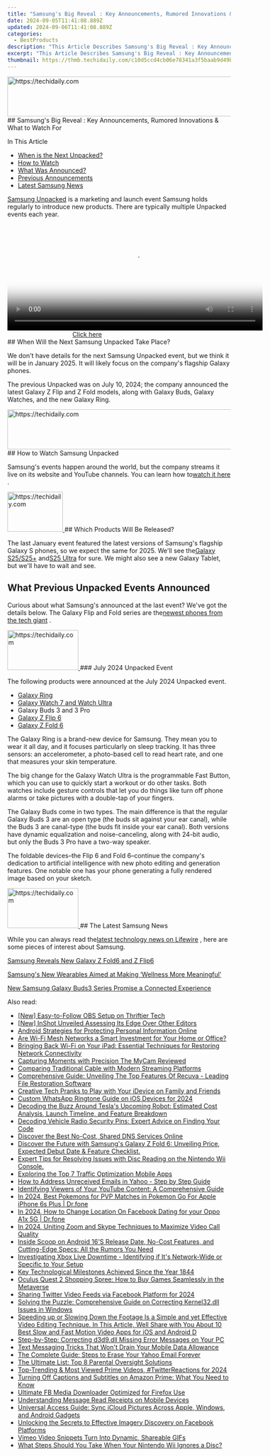 ```yaml
---
title: "Samsung's Big Reveal : Key Announcements, Rumored Innovations & What to Watch For"
date: 2024-09-05T11:41:08.889Z
updated: 2024-09-06T11:41:08.889Z
categories:
  - BestProducts
description: "This Article Describes Samsung's Big Reveal : Key Announcements, Rumored Innovations & What to Watch For"
excerpt: "This Article Describes Samsung's Big Reveal : Key Announcements, Rumored Innovations & What to Watch For"
thumbnail: https://thmb.techidaily.com/c10d5ccd4cb06e78341a3f5baab9d49b6bafa6bc56839eb08156ddb3e8984bdd.jpg
---
```


<!-- affiliate ads begin -->
<a href="https://appsumo.8odi.net/c/5597632/2137412/7443" target="_top" id="2137412">
  <img src="//a.impactradius-go.com/display-ad/7443-2137412" border="0" alt="https://techidaily.com" width="728" height="90"/>
</a>
<img height="0" width="0" src="https://appsumo.8odi.net/i/5597632/2137412/7443" style="position:absolute;visibility:hidden;" border="0" />
<!-- affiliate ads end -->
## Samsung's Big Reveal : Key Announcements, Rumored Innovations & What to Watch For

 In This Article

* [When is the Next Unpacked?](https://www.lifewire.com/#toc-when-will-the-next-samsung-unpacked-take-place)
* [How to Watch](https://www.lifewire.com/#toc-how-to-watch-samsung-unpacked)
* [What Was Announced?](https://www.lifewire.com/#toc-which-products-will-be-released)
* [Previous Announcements](https://www.lifewire.com/#toc-what-previous-unpacked-events-announced)
* [Latest Samsung News](https://www.lifewire.com/#toc-the-latest-samsung-news)

[Samsung Unpacked](https://shop-links.co/link/?exclusive=1&publisher_slug=itechdaily19598&url=https%3A%2F%2Fwww.samsung.com%2Fglobal%2Fgalaxy%2Fevents%2Funpacked%2F) is a marketing and launch event Samsung holds regularly to introduce new products. There are typically multiple Unpacked events each year.

<!-- affiliate ads begin -->
<span id="1982570">
					<video width="576" height="240" style="cursor:pointer"
           poster="//a.impactradius-go.com/display-clicktoplayimage/1982570.png"
           onclick="if(!this.playClicked){this.play();this.setAttribute('controls',true);this.playClicked=true;}">
	   <source src="//a.impactradius-go.com/display-ad/22993-1982570">
	   <img src="//a.impactradius-go.com/display-clicktoplayimage/1982570.png" style="border: none; height: 100%; width: 100%; object-fit: contain">
	</video>
	<div style="width:360px;text-align:center"><a href="javascript:window.open(decodeURIComponent('https%3A%2F%2Fhomestyler.sjv.io%2Fc%2F5597632%2F1982570%2F22993'), '_blank');void(0);">Click here</a></div>
</span>
<img height="0" width="0" src="https://imp.pxf.io/i/5597632/1982570/22993" style="position:absolute;visibility:hidden;" border="0" />
<!-- affiliate ads end -->
## When Will the Next Samsung Unpacked Take Place?

 We don't have details for the next Samsung Unpacked event, but we think it will be in January 2025\. It will likely focus on the company's flagship Galaxy phones.

 The previous Unpacked was on July 10, 2024; the company announced the latest Galaxy Z Flip and Z Fold models, along with Galaxy Buds, Galaxy Watches, and the new Galaxy Ring.

<!-- affiliate ads begin -->
<a href="https://unicoeye.pxf.io/c/5597632/2134242/18498" target="_top" id="2134242">
  <img src="//a.impactradius-go.com/display-ad/18498-2134242" border="0" alt="https://techidaily.com" width="728" height="90"/>
</a>
<img height="0" width="0" src="https://unicoeye.pxf.io/i/5597632/2134242/18498" style="position:absolute;visibility:hidden;" border="0" />
<!-- affiliate ads end -->
## How to Watch Samsung Unpacked

 Samsung's events happen around the world, but the company streams it live on its website and YouTube channels. You can learn how to[watch it here](https://www.lifewire.com/watch-samsung-unpacked-online-5095263) .

<!-- affiliate ads begin -->
<a href="https://aligracehair.sjv.io/c/5597632/2135409/19272" target="_top" id="2135409">
  <img src="//a.impactradius-go.com/display-ad/19272-2135409" border="0" alt="https://techidaily.com" width="125" height="90"/>
</a>
<img height="0" width="0" src="https://aligracehair.sjv.io/i/5597632/2135409/19272" style="position:absolute;visibility:hidden;" border="0" />
<!-- affiliate ads end -->
## Which Products Will Be Released?

 The last January event featured the latest versions of Samsung's flagship Galaxy S phones, so we expect the same for 2025\. We'll see the[Galaxy S25/S25+](https://www.lifewire.com/samsung-galaxy-s25-8636730) and[S25 Ultra](https://www.lifewire.com/samsung-galaxy-s25-ultra-8639667) for sure. We might also see a new Galaxy Tablet, but we'll have to wait and see.

## What Previous Unpacked Events Announced

 Curious about what Samsung's announced at the last event? We've got the details below. The Galaxy Flip and Fold series are the[newest phones from the tech giant](https://www.lifewire.com/newest-samsung-galaxy-phone-7567396) .

<!-- affiliate ads begin -->
<a href="https://united.elfm.net/c/5597632/2139558/4704" target="_top" id="2139558">
  <img src="//a.impactradius-go.com/display-ad/4704-2139558" border="0" alt="https://techidaily.com" width="160" height="90"/>
</a>
<img height="0" width="0" src="https://united.elfm.net/i/5597632/2139558/4704" style="position:absolute;visibility:hidden;" border="0" />
<!-- affiliate ads end -->
### July 2024 Unpacked Event

 The following products were announced at the July 2024 Unpacked event.

* [Galaxy Ring](https://www.lifewire.com/samsung-galaxy-ring-8431146)
* [Galaxy Watch 7 and Watch Ultra](https://www.lifewire.com/samsung-galaxy-watch-7-8607182)
* Galaxy Buds 3 and 3 Pro
* [Galaxy Z Flip 6](https://www.lifewire.com/samsung-galaxy-z-flip-6-8621840)
* [Galaxy Z Fold 6](https://www.lifewire.com/galaxy-z-fold-6-8418354)

 The Galaxy Ring is a brand-new device for Samsung. They mean you to wear it all day, and it focuses particularly on sleep tracking. It has three sensors: an accelerometer, a photo-based cell to read heart rate, and one that measures your skin temperature.

 The big change for the Galaxy Watch Ultra is the programmable Fast Button, which you can use to quickly start a workout or do other tasks. Both watches include gesture controls that let you do things like turn off phone alarms or take pictures with a double-tap of your fingers.

 The Galaxy Buds come in two types. The main difference is that the regular Galaxy Buds 3 are an open type (the buds sit against your ear canal), while the Buds 3 are canal-type (the buds fit inside your ear canal). Both versions have dynamic equalization and noise-canceling, along with 24-bit audio, but only the Buds 3 Pro have a two-way speaker.

 The foldable devices–the Flip 6 and Fold 6–continue the company's dedication to artificial intelligence with new photo editing and generation features. One notable one has your phone generating a fully rendered image based on your sketch.

<!-- affiliate ads begin -->
<a href="https://aligracehair.sjv.io/c/5597632/2115912/19272" target="_top" id="2115912">
  <img src="//a.impactradius-go.com/display-ad/19272-2115912" border="0" alt="https://techidaily.com" width="160" height="90"/>
</a>
<img height="0" width="0" src="https://aligracehair.sjv.io/i/5597632/2115912/19272" style="position:absolute;visibility:hidden;" border="0" />
<!-- affiliate ads end -->
## The Latest Samsung News

 While you can always read the[latest technology news on Lifewire](https://www.lifewire.com/news-4795879) , here are some pieces of interest about Samsung.

[Samsung Reveals New Galaxy Z Fold6 and Z Flip6](https://www.lifewire.com/samsung-reveals-new-galaxy-z-fold6-and-z-flip6-8675427)

[Samsung's New Wearables Aimed at Making ‘Wellness More Meaningful’](https://www.lifewire.com/samsung-s-new-wearables-aimed-at-making-wellness-more-meaningful-8675470)

[New Samsung Galaxy Buds3 Series Promise a Connected Experience](https://www.lifewire.com/new-samsung-galaxy-buds3-series-promise-a-connected-experience-8675472)

<ins class="adsbygoogle"
     style="display:block"
     data-ad-format="autorelaxed"
     data-ad-client="ca-pub-7571918770474297"
     data-ad-slot="1223367746"></ins>



<ins class="adsbygoogle"
     style="display:block"
     data-ad-client="ca-pub-7571918770474297"
     data-ad-slot="8358498916"
     data-ad-format="auto"
     data-full-width-responsive="true"></ins>

<span class="atpl-alsoreadstyle">Also read:</span>
<div><ul>
<li><a href="https://screen-activity-recording.techidaily.com/new-easy-to-follow-obs-setup-on-thriftier-tech/"><u>[New] Easy-to-Follow OBS Setup on Thriftier Tech</u></a></li>
<li><a href="https://fox-helps.techidaily.com/new-inshot-unveiled-assessing-its-edge-over-other-editors/"><u>[New] InShot Unveiled  Assessing Its Edge Over Other Editors</u></a></li>
<li><a href="https://techtrends.techidaily.com/android-strategies-for-protecting-personal-information-online/"><u>Android Strategies for Protecting Personal Information Online</u></a></li>
<li><a href="https://techtrends.techidaily.com/are-wi-fi-mesh-networks-a-smart-investment-for-your-home-or-office/"><u>Are Wi-Fi Mesh Networks a Smart Investment for Your Home or Office?</u></a></li>
<li><a href="https://techtrends.techidaily.com/bringing-back-wi-fi-on-your-ipad-essential-techniques-for-restoring-network-connectivity/"><u>Bringing Back Wi-Fi on Your iPad: Essential Techniques for Restoring Network Connectivity</u></a></li>
<li><a href="https://on-screen-recording.techidaily.com/capturing-moments-with-precision-the-mycam-reviewed/"><u>Capturing Moments with Precision  The MyCam Reviewed</u></a></li>
<li><a href="https://techtrends.techidaily.com/comparing-traditional-cable-with-modern-streaming-platforms/"><u>Comparing Traditional Cable with Modern Streaming Platforms</u></a></li>
<li><a href="https://techtrends.techidaily.com/comprehensive-guide-unveiling-the-top-features-of-recuva-leading-file-restoration-software/"><u>Comprehensive Guide: Unveiling The Top Features Of Recuva - Leading File Restoration Software</u></a></li>
<li><a href="https://techtrends.techidaily.com/creative-tech-pranks-to-play-with-your-idevice-on-family-and-friends/"><u>Creative Tech Pranks to Play with Your iDevice on Family and Friends</u></a></li>
<li><a href="https://article-tips.techidaily.com/custom-whatsapp-ringtone-guide-on-ios-devices-for-2024/"><u>Custom WhatsApp Ringtone Guide on iOS Devices for 2024</u></a></li>
<li><a href="https://techtrends.techidaily.com/decoding-the-buzz-around-teslas-upcoming-robot-estimated-cost-analysis-launch-timeline-and-feature-breakdown/"><u>Decoding the Buzz Around Tesla's Upcoming Robot: Estimated Cost Analysis, Launch Timeline, and Feature Breakdown</u></a></li>
<li><a href="https://techtrends.techidaily.com/decoding-vehicle-radio-security-pins-expert-advice-on-finding-your-code/"><u>Decoding Vehicle Radio Security Pins: Expert Advice on Finding Your Code</u></a></li>
<li><a href="https://techtrends.techidaily.com/discover-the-best-no-cost-shared-dns-services-online/"><u>Discover the Best No-Cost, Shared DNS Services Online</u></a></li>
<li><a href="https://techtrends.techidaily.com/1722895533729-discover-the-future-with-samsungs-galaxy-z-fold-6-unveiling-price-expected-debut-date-and-feature-checklist/"><u>Discover the Future with Samsung's Galaxy Z Fold 6: Unveiling Price, Expected Debut Date & Feature Checklist.</u></a></li>
<li><a href="https://techtrends.techidaily.com/expert-tips-for-resolving-issues-with-disc-reading-on-the-nintendo-wii-console/"><u>Expert Tips for Resolving Issues with Disc Reading on the Nintendo Wii Console.</u></a></li>
<li><a href="https://techtrends.techidaily.com/exploring-the-top-7-traffic-optimization-mobile-apps/"><u>Exploring the Top 7 Traffic Optimization Mobile Apps</u></a></li>
<li><a href="https://techtrends.techidaily.com/how-to-address-unreceived-emails-in-yahoo-step-by-step-guide/"><u>How to Address Unreceived Emails in Yahoo - Step by Step Guide</u></a></li>
<li><a href="https://techtrends.techidaily.com/identifying-viewers-of-your-youtube-content-a-comprehensive-guide/"><u>Identifying Viewers of Your YouTube Content: A Comprehensive Guide</u></a></li>
<li><a href="https://ios-pokemon-go.techidaily.com/in-2024-best-pokemons-for-pvp-matches-in-pokemon-go-for-apple-iphone-6s-plus-drfone-by-drfone-virtual-ios/"><u>In 2024, Best Pokemons for PVP Matches in Pokemon Go For Apple iPhone 6s Plus | Dr.fone</u></a></li>
<li><a href="https://location-social.techidaily.com/in-2024-how-to-change-location-on-facebook-dating-for-your-oppo-a1x-5g-drfone-by-drfone-virtual-android/"><u>In 2024, How to Change Location On Facebook Dating for your Oppo A1x 5G | Dr.fone</u></a></li>
<li><a href="https://fox-direct.techidaily.com/in-2024-uniting-zoom-and-skype-techniques-to-maximize-video-call-quality/"><u>In 2024, Uniting Zoom and Skype  Techniques to Maximize Video Call Quality</u></a></li>
<li><a href="https://techtrends.techidaily.com/1722871836196-inside-scoop-on-android-16s-release-date-no-cost-features-and-cutting-edge-specs-all-the-rumors-you-need/"><u>Inside Scoop on Android 16'S Release Date, No-Cost Features, and Cutting-Edge Specs: All the Rumors You Need</u></a></li>
<li><a href="https://techtrends.techidaily.com/investigating-xbox-live-downtime-identifying-if-its-network-wide-or-specific-to-your-setup/"><u>Investigating Xbox Live Downtime - Identifying if It's Network-Wide or Specific to Your Setup</u></a></li>
<li><a href="https://techtrends.techidaily.com/key-technological-milestones-achieved-since-the-year-1844/"><u>Key Technological Milestones Achieved Since the Year 1844</u></a></li>
<li><a href="https://techtrends.techidaily.com/oculus-quest-2-shopping-spree-how-to-buy-games-seamlessly-in-the-metaverse/"><u>Oculus Quest 2 Shopping Spree: How to Buy Games Seamlessly in the Metaverse</u></a></li>
<li><a href="https://twitter-videos.techidaily.com/sharing-twitter-video-feeds-via-facebook-platform-for-2024/"><u>Sharing Twitter Video Feeds via Facebook Platform for 2024</u></a></li>
<li><a href="https://techtrends.techidaily.com/solving-the-puzzle-comprehensive-guide-on-correcting-kernel32dll-issues-in-windows/"><u>Solving the Puzzle: Comprehensive Guide on Correcting Kernel32.dll Issues in Windows</u></a></li>
<li><a href="https://ai-vdieo-software.techidaily.com/speeding-up-or-slowing-down-the-footage-is-a-simple-and-yet-effective-video-editing-technique-in-this-article-well-share-with-you-about-10-best-slow-and-fas/"><u>Speeding up or Slowing Down the Footage Is a Simple and yet Effective Video Editing Technique. In This Article, Well Share with You About 10 Best Slow and Fast Motion Video Apps for iOS and Android D</u></a></li>
<li><a href="https://techtrends.techidaily.com/step-by-step-correcting-d3d9dll-missing-error-messages-on-your-pc/"><u>Step-by-Step: Correcting d3d9.dll Missing Error Messages on Your PC</u></a></li>
<li><a href="https://techtrends.techidaily.com/text-messaging-tricks-that-wont-drain-your-mobile-data-allowance/"><u>Text Messaging Tricks That Won't Drain Your Mobile Data Allowance</u></a></li>
<li><a href="https://techtrends.techidaily.com/the-complete-guide-steps-to-erase-your-yahoo-email-forever/"><u>The Complete Guide: Steps to Erase Your Yahoo Email Forever</u></a></li>
<li><a href="https://techtrends.techidaily.com/the-ultimate-list-top-8-parental-oversight-solutions/"><u>The Ultimate List: Top 8 Parental Oversight Solutions</u></a></li>
<li><a href="https://twitter-videos.techidaily.com/top-trending-and-most-viewed-prime-videos-twitterreactions-for-2024/"><u>Top-Trending & Most Viewed Prime Videos, #TwitterReactions for 2024</u></a></li>
<li><a href="https://techtrends.techidaily.com/turning-off-captions-and-subtitles-on-amazon-prime-what-you-need-to-know/"><u>Turning Off Captions and Subtitles on Amazon Prime: What You Need to Know</u></a></li>
<li><a href="https://facebook-video-content.techidaily.com/ultimate-fb-media-downloader-optimized-for-firefox-use/"><u>Ultimate FB Media Downloader  Optimized for Firefox Use</u></a></li>
<li><a href="https://techtrends.techidaily.com/understanding-message-read-receipts-on-mobile-devices/"><u>Understanding Message Read Receipts on Mobile Devices</u></a></li>
<li><a href="https://techtrends.techidaily.com/universal-access-guide-sync-icloud-pictures-across-apple-windows-and-android-gadgets/"><u>Universal Access Guide: Sync iCloud Pictures Across Apple, Windows, and Android Gadgets</u></a></li>
<li><a href="https://techtrends.techidaily.com/unlocking-the-secrets-to-effective-imagery-discovery-on-facebook-platforms/"><u>Unlocking the Secrets to Effective Imagery Discovery on Facebook Platforms</u></a></li>
<li><a href="https://vimeo-videos.techidaily.com/vimeo-video-snippets-turn-into-dynamic-shareable-gifs/"><u>Vimeo Video Snippets  Turn Into Dynamic, Shareable GIFs</u></a></li>
<li><a href="https://techtrends.techidaily.com/what-steps-should-you-take-when-your-nintendo-wii-ignores-a-disc/"><u>What Steps Should You Take When Your Nintendo Wii Ignores a Disc?</u></a></li>
</ul></div>
